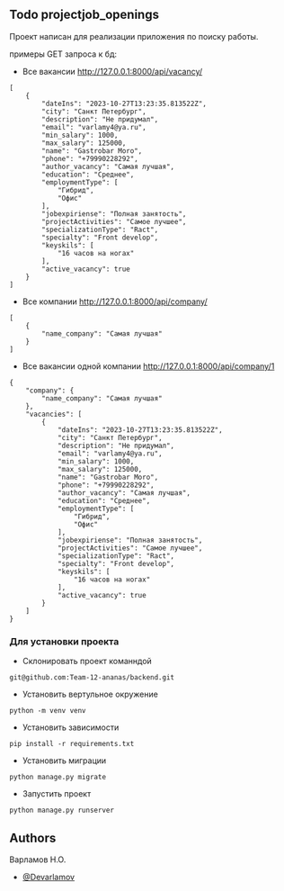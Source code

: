 
## Todo projectjob_openings

Проект написан для реализации приложения по поиску работы.

примеры GET запроса к бд: 
- Все вакансии http://127.0.0.1:8000/api/vacancy/
```
[
    {
        "dateIns": "2023-10-27T13:23:35.813522Z",
        "city": "Санкт Петербург",
        "description": "Не придумал",
        "email": "varlamy4@ya.ru",
        "min_salary": 1000,
        "max_salary": 125000,
        "name": "Gastrobar Moro",
        "phone": "+79990228292",
        "author_vacancy": "Самая лучшая",
        "education": "Среднее",
        "employmentType": [
            "Гибрид",
            "Офис"
        ],
        "jobexpiriense": "Полная занятость",
        "projectActivities": "Самое лучшее",
        "specializationType": "Ract",
        "specialty": "Front develop",
        "keyskils": [
            "16 часов на ногах"
        ],
        "active_vacancy": true
    }
]
```
- Все компании http://127.0.0.1:8000/api/company/
```
[
    {
        "name_company": "Самая лучшая"
    }
]
```
- Все вакансии одной компании http://127.0.0.1:8000/api/company/1
```
{
    "company": {
        "name_company": "Самая лучшая"
    },
    "vacancies": [
        {
            "dateIns": "2023-10-27T13:23:35.813522Z",
            "city": "Санкт Петербург",
            "description": "Не придумал",
            "email": "varlamy4@ya.ru",
            "min_salary": 1000,
            "max_salary": 125000,
            "name": "Gastrobar Moro",
            "phone": "+79990228292",
            "author_vacancy": "Самая лучшая",
            "education": "Среднее",
            "employmentType": [
                "Гибрид",
                "Офис"
            ],
            "jobexpiriense": "Полная занятость",
            "projectActivities": "Самое лучшее",
            "specializationType": "Ract",
            "specialty": "Front develop",
            "keyskils": [
                "16 часов на ногах"
            ],
            "active_vacancy": true
        }
    ]
}
```

### Для установки проекта
- Cклонировать проект команндой 
```
git@github.com:Team-12-ananas/backend.git
```
- Установить вертульное окружение
```
python -m venv venv
```
- Установить зависимости
```
pip install -r requirements.txt
```
- Установить миграции
```
python manage.py migrate
```
- Запустить проект
```
python manage.py runserver
```

## Authors
Варламов Н.О.
- [@Devarlamov](https://www.github.com/devarlamov)
